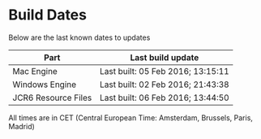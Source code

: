 # Build Dates

Below are the last known dates to updates

Part | Last build update
-----|-----
Mac Engine | Last built: 05 Feb 2016; 13:15:11
Windows Engine | Last built: 02 Feb 2016; 21:43:38
JCR6 Resource Files | Last built: 06 Feb 2016; 13:44:50
All times are in CET (Central European Time: Amsterdam, Brussels, Paris, Madrid)



